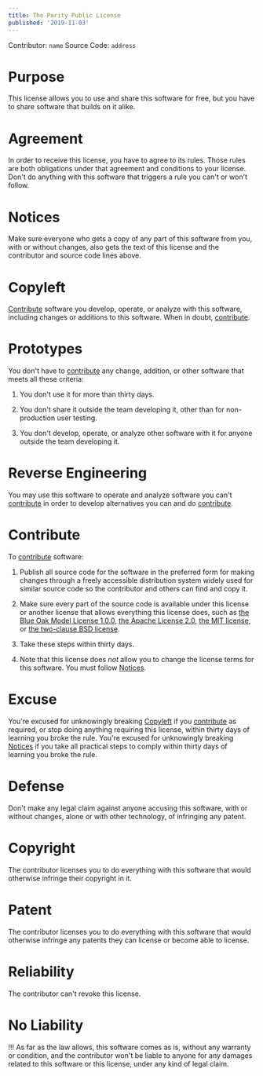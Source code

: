 ```yaml
---
title: The Parity Public License
published: '2019-11-03'
---
```


Contributor: `name` Source Code: `address`

# Purpose

This license allows you to use and share this software for free, but you have to share software that builds on it alike.

# Agreement

In order to receive this license, you have to agree to its rules. Those rules are both obligations under that agreement and conditions to your license. Don't do anything with this software that triggers a rule you can't or won't follow.

# Notices

Make sure everyone who gets a copy of any part of this software from you, with or without changes, also gets the text of this license and the contributor and source code lines above.

# Copyleft

[Contribute](#contribute) software you develop, operate, or analyze with this software, including changes or additions to this software. When in doubt, [contribute](#contribute).

# Prototypes

You don't have to [contribute](#contribute) any change, addition, or other software that meets all these criteria:

1.  You don't use it for more than thirty days.

2.  You don't share it outside the team developing it, other than for non-production user testing.

3.  You don't develop, operate, or analyze other software with it for anyone outside the team developing it.

# Reverse Engineering

You may use this software to operate and analyze software you can't [contribute](#contribute) in order to develop alternatives you can and do [contribute](#contribute).

# Contribute

To [contribute](#contribute) software:

1.  Publish all source code for the software in the preferred form for making changes through a freely accessible distribution system widely used for similar source code so the contributor and others can find and copy it.

2.  Make sure every part of the source code is available under this license or another license that allows everything this license does, such as [the Blue Oak Model License 1.0.0](https://blueoakcouncil.org/license/1.0.0), [the Apache License 2.0](https://www.apache.org/licenses/LICENSE-2.0.html), [the MIT license](https://spdx.org/licenses/MIT.html), or [the two-clause BSD license](https://spdx.org/licenses/BSD-2-Clause.html).

3.  Take these steps within thirty days.

4.  Note that this license does _not_ allow you to change the license terms for this software. You must follow [Notices](#notices).

# Excuse

You're excused for unknowingly breaking [Copyleft](#copyleft) if you [contribute](#contribute) as required, or stop doing anything requiring this license, within thirty days of learning you broke the rule. You're excused for unknowingly breaking [Notices](#notices) if you take all practical steps to comply within thirty days of learning you broke the rule.

# Defense

Don't make any legal claim against anyone accusing this software, with or without changes, alone or with other technology, of infringing any patent.

# Copyright

The contributor licenses you to do everything with this software that would otherwise infringe their copyright in it.

# Patent

The contributor licenses you to do everything with this software that would otherwise infringe any patents they can license or become able to license.

# Reliability

The contributor can't revoke this license.

# No Liability

!!! As far as the law allows, this software comes as is, without any warranty or condition, and the contributor won't be liable to anyone for any damages related to this software or this license, under any kind of legal claim.

